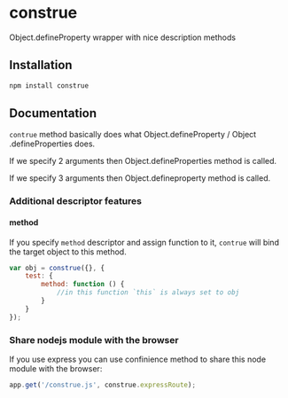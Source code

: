 construe
========

Object.defineProperty wrapper with nice description methods

## Installation

```bash
npm install construe
```

## Documentation

`contrue` method basically does what Object.defineProperty / Object .defineProperties does.

If we specify 2 arguments then Object.defineProperties method is called.

If we specify 3 arguments then Object.defineproperty method is called.

### Additional descriptor features

#### method

If you specify `method` descriptor and assign function to it, `contrue` will bind the target object to this method.

```js
var obj = construe({}, {
    test: {
        method: function () {
            //in this function `this` is always set to obj
        }
    }
});
```

### Share nodejs module with the browser

If you use express you can use confinience method to share this node module with the browser:

```js
app.get('/construe.js', construe.expressRoute);
```
